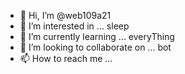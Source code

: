 - 👋 Hi, I’m @web109a21
- 👀 I’m interested in ... sleep
- 🌱 I’m currently learning ... everyThing
- 💞️ I’m looking to collaborate on ... bot
- 📫 How to reach me ...

<!---
web109a21/web109a21 is a ✨ special ✨ repository because its `README.md` (this file) appears on your GitHub profile.
You can click the Preview link to take a look at your changes.
--->
